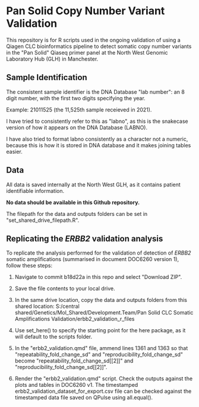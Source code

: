 # Pan Solid Copy Number Variant Validation

This repository is for R scripts used in the ongoing validation of using a Qiagen CLC bioinformatics pipeline to detect somatic copy number variants in the "Pan Solid" Qiaseq primer panel at the North West Genomic Laboratory Hub (GLH) in Manchester.

## Sample Identification

The consistent sample identifier is the DNA Database "lab number": an 8 digit number, with the first two digits specifying the year.

Example: 21011525 (the 11,525th sample receieved in 2021).

I have tried to consistently refer to this as "labno", as this is the snakecase version of how it appears on the DNA Database (LABNO).

I have also tried to format labno consistently as a character not a numeric, because this is how it is stored in DNA database and it makes joining tables easier.

## Data

All data is saved internally at the North West GLH, as it contains patient identifiable information. 

**No data should be available in this Github repository.**

The filepath for the data and outputs folders can be set in "set_shared_drive_filepath.R". 

## Replicating the *ERBB2* validation analysis

To replicate the analysis performed for the validation of detection of *ERBB2* somatic amplifications (summarised in document DOC6260 version 1), follow these steps:

1) Navigate to commit b18d22a in this repo and select "Download ZIP".

2) Save the file contents to your local drive.

3) In the same drive location, copy the data and outputs folders from this shared location: S:/central shared/Genetics/Mol_Shared/Development.Team/Pan Solid CLC Somatic Amplifications Validation/erbb2_validation_r_files

4) Use set_here() to specify the starting point for the here package, as it will default to the scripts folder.

5) In the "erbb2_validation.qmd" file, ammend lines 1361 and 1363 so that "repeatability_fold_change_sd" and "reproducibility_fold_change_sd" become "repeatability_fold_change_sd[[2]]" and "reproducibility_fold_change_sd[[2]]".

6) Render the "erbb2_validation.qmd" script. Check the outputs against the plots and tables in DOC6260 v1. The timestamped
erbb2_validation_dataset_for_export.csv file can be checked against the timestamped data file saved on QPulse using all.equal().

